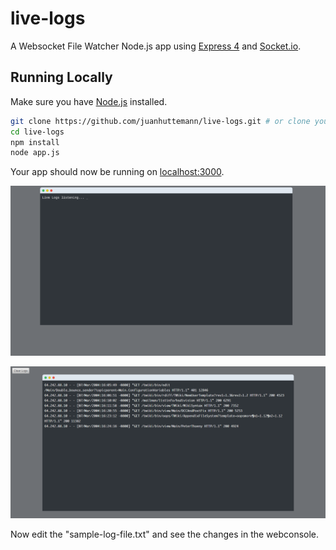 # live-logs

A Websocket File Watcher Node.js app using [Express 4](http://expressjs.com/) and [Socket.io](https://socket.io/).

## Running Locally

Make sure you have [Node.js](http://nodejs.org/) installed.

```sh
git clone https://github.com/juanhuttemann/live-logs.git # or clone your own fork
cd live-logs
npm install
node app.js
```

Your app should now be running on [localhost:3000](http://localhost:3000/).

![alt text](https://raw.githubusercontent.com/juanhuttemann/live-logs/master/images/printscreen.png)

![alt text](https://raw.githubusercontent.com/juanhuttemann/live-logs/master/images/printscreen2.png)

Now edit the "sample-log-file.txt" and see the changes in the webconsole.
